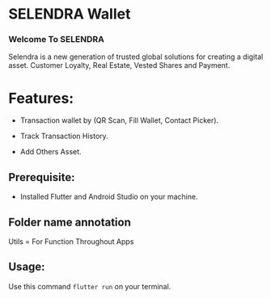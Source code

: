 # SELENDRA Wallet



### Welcome To SELENDRA 

Selendra is a new generation of trusted global solutions for creating a digital asset. Customer Loyalty, Real Estate, Vested Shares and Payment.



# Features:

* Transaction wallet by (QR Scan, Fill Wallet, Contact Picker).

* Track Transaction History.

* Add Others Asset.

  

## Prerequisite: 

* Installed Flutter and Android Studio on your machine.

## Folder name annotation
Utils = For Function Throughout Apps

## Usage:

Use this command `flutter run` on your terminal.

